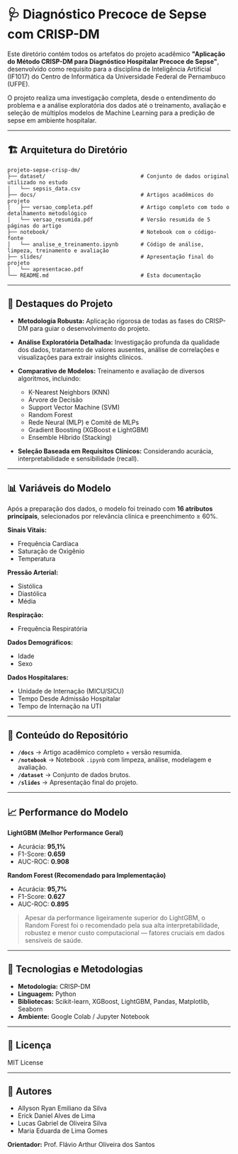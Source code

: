 # 🩺 Diagnóstico Precoce de Sepse com CRISP-DM

Este diretório contém todos os artefatos do projeto acadêmico **"Aplicação do Método CRISP-DM para Diagnóstico Hospitalar Precoce de Sepse"**, desenvolvido como requisito para a disciplina de Inteligência Artificial (IF1017) do Centro de Informática da Universidade Federal de Pernambuco (UFPE).

O projeto realiza uma investigação completa, desde o entendimento do problema e a análise exploratória dos dados até o treinamento, avaliação e seleção de múltiplos modelos de Machine Learning para a predição de sepse em ambiente hospitalar.

---

## 🏗️ Arquitetura do Diretório

````
projeto-sepse-crisp-dm/
├── dataset/                              # Conjunto de dados original utilizado no estudo
│   └── sepsis_data.csv
├── docs/                                 # Artigos acadêmicos do projeto
│   ├── versao_completa.pdf               # Artigo completo com todo o detalhamento metodológico
│   └── versao_resumida.pdf               # Versão resumida de 5 páginas do artigo
├── notebook/                             # Notebook com o código-fonte
│   └── analise_e_treinamento.ipynb       # Código de análise, limpeza, treinamento e avaliação
├── slides/                               # Apresentação final do projeto
│   └── apresentacao.pdf
└── README.md                             # Esta documentação
````
---

## 🚀 Destaques do Projeto

- **Metodologia Robusta:** Aplicação rigorosa de todas as fases do CRISP-DM para guiar o desenvolvimento do projeto.

- **Análise Exploratória Detalhada:** Investigação profunda da qualidade dos dados, tratamento de valores ausentes, análise de correlações e visualizações para extrair insights clínicos.

- **Comparativo de Modelos:** Treinamento e avaliação de diversos algoritmos, incluindo:
  - K-Nearest Neighbors (KNN)
  - Árvore de Decisão
  - Support Vector Machine (SVM)
  - Random Forest
  - Rede Neural (MLP) e Comitê de MLPs
  - Gradient Boosting (XGBoost e LightGBM)
  - Ensemble Híbrido (Stacking)

- **Seleção Baseada em Requisitos Clínicos:** Considerando acurácia, interpretabilidade e sensibilidade (recall).

---

## 📊 Variáveis do Modelo

Após a preparação dos dados, o modelo foi treinado com **16 atributos principais**, selecionados por relevância clínica e preenchimento ≥ 60%.  

**Sinais Vitais:**
- Frequência Cardíaca
- Saturação de Oxigênio
- Temperatura

**Pressão Arterial:**
- Sistólica
- Diastólica
- Média

**Respiração:**
- Frequência Respiratória

**Dados Demográficos:**
- Idade
- Sexo

**Dados Hospitalares:**
- Unidade de Internação (MICU/SICU)
- Tempo Desde Admissão Hospitalar
- Tempo de Internação na UTI

---

## 🔬 Conteúdo do Repositório

- **`/docs`** → Artigo acadêmico completo + versão resumida.
- **`/notebook`** → Notebook `.ipynb` com limpeza, análise, modelagem e avaliação.
- **`/dataset`** → Conjunto de dados brutos.
- **`/slides`** → Apresentação final do projeto.

---

## 📈 Performance do Modelo

**LightGBM (Melhor Performance Geral)**
- Acurácia: **95,1%**
- F1-Score: **0.659**
- AUC-ROC: **0.908**

**Random Forest (Recomendado para Implementação)**
- Acurácia: **95,7%**
- F1-Score: **0.627**
- AUC-ROC: **0.895**


> Apesar da performance ligeiramente superior do LightGBM, o Random Forest foi o recomendado pela sua alta interpretabilidade, robustez e menor custo computacional — fatores cruciais em dados sensíveis de saúde.

---

## 🔧 Tecnologias e Metodologias

- **Metodologia:** CRISP-DM
- **Linguagem:** Python
- **Bibliotecas:** Scikit-learn, XGBoost, LightGBM, Pandas, Matplotlib, Seaborn
- **Ambiente:** Google Colab / Jupyter Notebook

---

## 📝 Licença

MIT License

---

## 👥 Autores

- Allyson Ryan Emiliano da Silva  
- Erick Daniel Alves de Lima  
- Lucas Gabriel de Oliveira Silva  
- Maria Eduarda de Lima Gomes  

**Orientador:** Prof. Flávio Arthur Oliveira dos Santos
